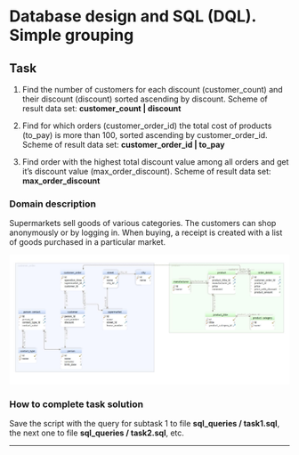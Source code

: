 # Database design and SQL (DQL). Simple grouping

## Task  

1. Find the number of customers for each discount (customer_count) and their discount (discount) sorted ascending by discount. Scheme of result data set: **customer_count | discount**
 
2. Find for which orders (customer_order_id) the total cost of products (to_pay) is more than 100, sorted ascending by customer_order_id. Scheme of result data set: **customer_order_id | to_pay**
 
3. Find order with the highest total discount value among all orders and get it’s discount value (max_order_discount). Scheme of result data set: **max_order_discount**




### Domain description   

Supermarkets sell goods of various categories. The customers can shop anonymously or by logging in. When buying, a receipt is created with a list of goods purchased in a particular market. 

![DBScheme](/SimpleGrouping/sql_queries/DBSchema.jpg)

### How to complete task solution

Save the script with the query for subtask 1 to file **sql_queries / task1.sql**, the next one to file **sql_queries / task2.sql**, etc. 
______
